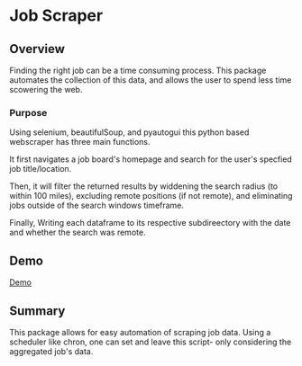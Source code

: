 # Job Scraper
## Overview
Finding the right job can be a time consuming process. This package automates the collection of this data, and allows the user to spend less time scowering the web.

### Purpose
Using selenium, beautifulSoup, and pyautogui this python based webscraper has three main functions.

It first navigates a job board's homepage and search for the user's specfied job title/location.

Then, it will filter the returned results by widdening the search radius (to within 100 miles), excluding remote positions (if not remote), and 
eliminating jobs outside of the search windows timeframe.

Finally, Writing each dataframe to its respective subdireectory with the date and whether the search was remote.
## Demo
[Demo]("https://youtu.be/aaF_v897k6c")

## Summary
This package allows for easy automation of scraping job data. Using a scheduler like chron, one can set and leave this script- only considering the aggregated job's data.
